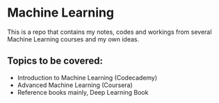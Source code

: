# Machine Learning
This is a repo that contains my notes, codes and workings from several Machine Learning courses and my own ideas.
 ## Topics to be covered:
 
 - Introduction to Machine Learning (Codecademy)
 - Advanced Machine Learning (Coursera)
 - Reference books mainly, Deep Learning Book
